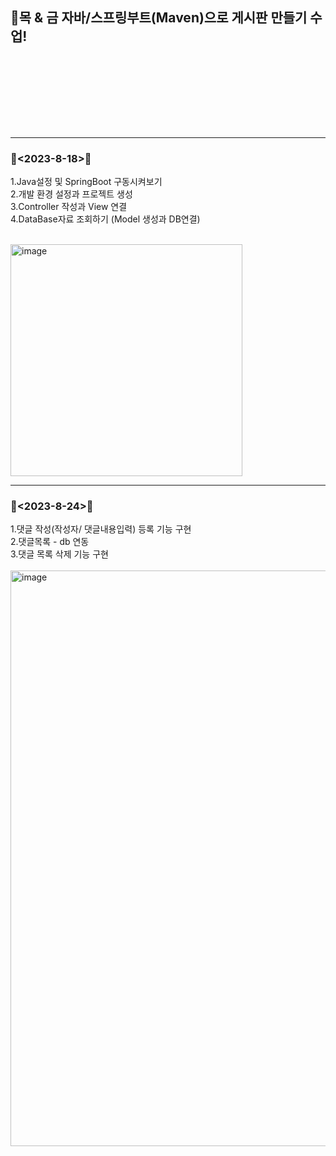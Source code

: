 ## 📝목 & 금 자바/스프링부트(Maven)으로 게시판 만들기 수업!
<br><br>

<br><br><br><br>

------------
### 📅<2023-8-18>📅<br>
1.Java설정 및 SpringBoot 구동시켜보기<br>
2.개발 환경 설정과 프로젝트 생성<br>
3.Controller 작성과 View 연결<br>
4.DataBase자료 조회하기 (Model 생성과 DB연결)

<br>
<img width="371" alt="image" src="https://github.com/2sahee/Spring_Maven_Comment/assets/119823052/a1f99b66-3929-4799-b678-f7701c818ace">
<br>

------------
### 📅<2023-8-24>📅<br>
1.댓글 작성(작성자/ 댓글내용입력) 등록 기능 구현<br>
2.댓글목록 - db 연동<br>
3.댓글 목록 삭제 기능 구현<br>
<br>
<img width="921" alt="image" src="https://github.com/2sahee/Spring_Comment_Maven/assets/119823052/41900dec-5771-4a91-bbc6-03f33f0faea5">
